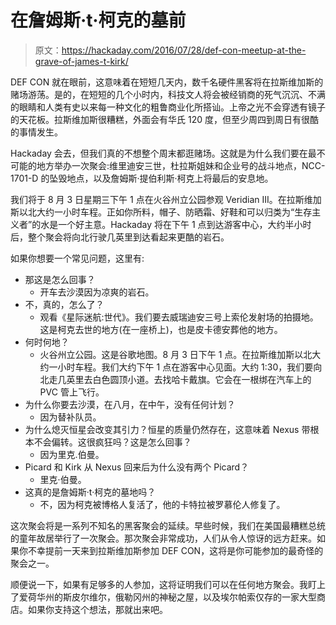 # 在詹姆斯·t·柯克的墓前

> 原文：<https://hackaday.com/2016/07/28/def-con-meetup-at-the-grave-of-james-t-kirk/>

DEF CON 就在眼前，这意味着在短短几天内，数千名硬件黑客将在拉斯维加斯的赌场游荡。是的，在短短的几个小时内，科技文人将会被经销商的死气沉沉、不满的眼睛和人类有史以来每一种文化的粗鲁商业化所搭讪。上帝之光不会穿透有镜子的天花板。拉斯维加斯很糟糕，外面会有华氏 120 度，但至少周四到周日有很酷的事情发生。

Hackaday 会去，但我们真的不想整个周末都逛赌场。这就是为什么我们要在最不可能的地方举办一次聚会:维里迪安三世，杜拉斯姐妹和企业号的战斗地点，NCC-1701-D 的坠毁地点，以及詹姆斯·提伯利斯·柯克上将最后的安息地。

我们将于 8 月 3 日星期三下午 1 点在火谷州立公园参观 Veridian III。在拉斯维加斯以北大约一小时车程。正如你所料，帽子、防晒霜、好鞋和可以归类为“生存主义者”的水是一个好主意。Hackaday 将在下午 1 点到达游客中心，大约半小时后，整个聚会将向北行驶几英里到达看起来更酷的岩石。

如果你想要一个常见问题，这里有:

*   那这是怎么回事？
    *   开车去沙漠因为凉爽的岩石。
*   不，真的，怎么了？
    *   观看《星际迷航:世代》。我们要去威瑞迪安三号上索伦发射场的拍摄地。这是柯克去世的地方(在一座桥上)，也是皮卡德安葬他的地方。
*   何时何地？
    *   火谷州立公园。这是谷歌地图。8 月 3 日下午 1 点。在拉斯维加斯以北大约一小时车程。我们大约下午 1 点在游客中心见面。大约 1:30，我们要向北走几英里去白色圆顶小道。去找哈卡戴旗。它会在一根绑在汽车上的 PVC 管上飞行。
*   为什么你要去沙漠，在八月，在中午，没有任何计划？
    *   因为替补队员。
*   为什么熄灭恒星会改变其引力？恒星的质量仍然存在，这意味着 Nexus 带根本不会偏转。这很疯狂吗？这是怎么回事？
    *   因为里克.伯曼。
*   Picard 和 Kirk 从 Nexus 回来后为什么没有两个 Picard？
    *   里克·伯曼。
*   这真的是詹姆斯·t·柯克的墓地吗？
    *   不，因为柯克被博格人复活了，他的卡特拉被罗慕伦人修复了。

这次聚会将是一系列不知名的黑客聚会的延续。早些时候，我们在美国最糟糕总统的童年故居举行了一次聚会。那次聚会非常成功，人们从令人惊讶的远方赶来。如果你不幸提前一天来到拉斯维加斯参加 DEF CON，这将是你可能参加的最奇怪的聚会之一。

顺便说一下，如果有足够多的人参加，这将证明我们可以在任何地方聚会。我盯上了爱荷华州的斯皮尔维尔，俄勒冈州的神秘之屋，以及埃尔帕索仅存的一家大型商店。如果你支持这个想法，那就出来吧。